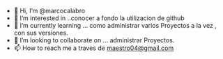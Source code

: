 - 👋 Hi, I’m @marcocalabro
- 👀 I’m interested in ..conocer a fondo la utilizacion de  github
- 🌱 I’m currently learning ... como administrar  varios Proyectos a la vez , con sus versiones.
- 💞️ I’m looking to collaborate on ...   administrar Proyectos.
- 📫 How to reach me  a traves de maestro04@gmail.com

<!---
marcocalabro/marcocalabro is a ✨ special ✨ repository because its `README.md` (this file) appears on your GitHub profile.
You can click the Preview link to take a look at your changes.
--->

